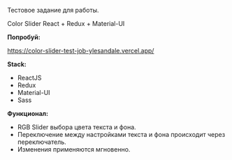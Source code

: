 Тестовое задание для работы.

Color Slider React + Redux + Material-UI


**Попробуй:**

https://color-slider-test-job-ylesandale.vercel.app/

**Stack:**

- ReactJS
- Redux 
- Material-UI
- Sass

**Функционал:**

- RGB Slider выбора цвета текста и фона.
- Переключение между настройками текста и фона происходит через переключатель.
- Изменения применяются мгновенно.
